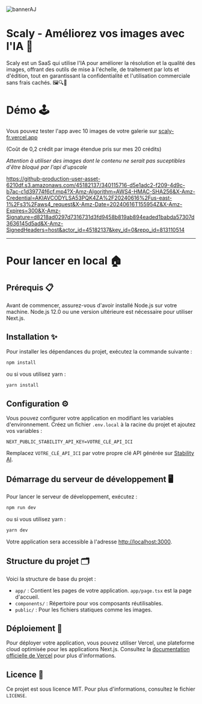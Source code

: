![bannerAJ](https://github.com/AmineAffif/scaly/assets/45182137/c70d3f00-070a-43e1-ba7f-d2eeddb844ea)


# Scaly - Améliorez vos images avec l'IA 🚀

Scaly est un SaaS qui utilise l'IA pour améliorer la résolution et la qualité des images, offrant des outils de mise à l'échelle, de traitement par lots et d'édition, tout en garantissant la confidentialité et l'utilisation commerciale sans frais cachés. 🖼️🔍🔐

# Démo 🕹️
Vous pouvez tester l'app avec 10 images de votre galerie sur [scaly-fr.vercel.app](https://scaly-fr.vercel.app/)

(Coût de 0,2 crédit par image étendue pris sur mes 20 crédits)

_Attention à utiliser des images dont le contenu ne serait pas suceptibles d'être bloqué par l'api d'upscale_


https://github-production-user-asset-6210df.s3.amazonaws.com/45182137/340115716-d5e1adc2-f209-4d9c-b7ac-c1d39774f6cf.mp4?X-Amz-Algorithm=AWS4-HMAC-SHA256&X-Amz-Credential=AKIAVCODYLSA53PQK4ZA%2F20240616%2Fus-east-1%2Fs3%2Faws4_request&X-Amz-Date=20240616T155954Z&X-Amz-Expires=300&X-Amz-Signature=d8218ad0297d7316731d3fd9458b819ab894eaded1babda57307d3636145d5ad&X-Amz-SignedHeaders=host&actor_id=45182137&key_id=0&repo_id=813110514


--------------------------------------------------------

# Pour lancer en local 🏠
## Prérequis 📋

Avant de commencer, assurez-vous d'avoir installé Node.js sur votre machine. Node.js 12.0 ou une version ultérieure est nécessaire pour utiliser Next.js.

## Installation ✨

Pour installer les dépendances du projet, exécutez la commande suivante :

```bash
npm install
```

ou si vous utilisez yarn :

```bash
yarn install
```

## Configuration ⚙️

Vous pouvez configurer votre application en modifiant les variables d'environnement. Créez un fichier `.env.local` à la racine du projet et ajoutez vos variables :

```plaintext
NEXT_PUBLIC_STABILITY_API_KEY=VOTRE_CLÉ_API_ICI
```

Remplacez `VOTRE_CLÉ_API_ICI` par votre propre clé API générée sur [Stability AI](https://platform.stability.ai/account/keys).

## Démarrage du serveur de développement 🖥️

Pour lancer le serveur de développement, exécutez :

```bash
npm run dev
```

ou si vous utilisez yarn :

```bash
yarn dev
```

Votre application sera accessible à l'adresse [http://localhost:3000](http://localhost:3001).

## Structure du projet 🗂️

Voici la structure de base du projet :

- `app/` : Contient les pages de votre application. `app/page.tsx` est la page d'accueil.
- `components/` : Répertoire pour vos composants réutilisables.
- `public/` : Pour les fichiers statiques comme les images.

## Déploiement 🚀

Pour déployer votre application, vous pouvez utiliser Vercel, une plateforme cloud optimisée pour les applications Next.js. Consultez la [documentation officielle de Vercel](https://vercel.com/docs) pour plus d'informations.

## Licence 📜

Ce projet est sous licence MIT. Pour plus d'informations, consultez le fichier `LICENSE`.
